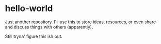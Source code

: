 # hello-world
Just another repository. I'll use this to store ideas, resources, or even share and discuss things with others (apparently). 

Still tryna' figure this ish out. 
